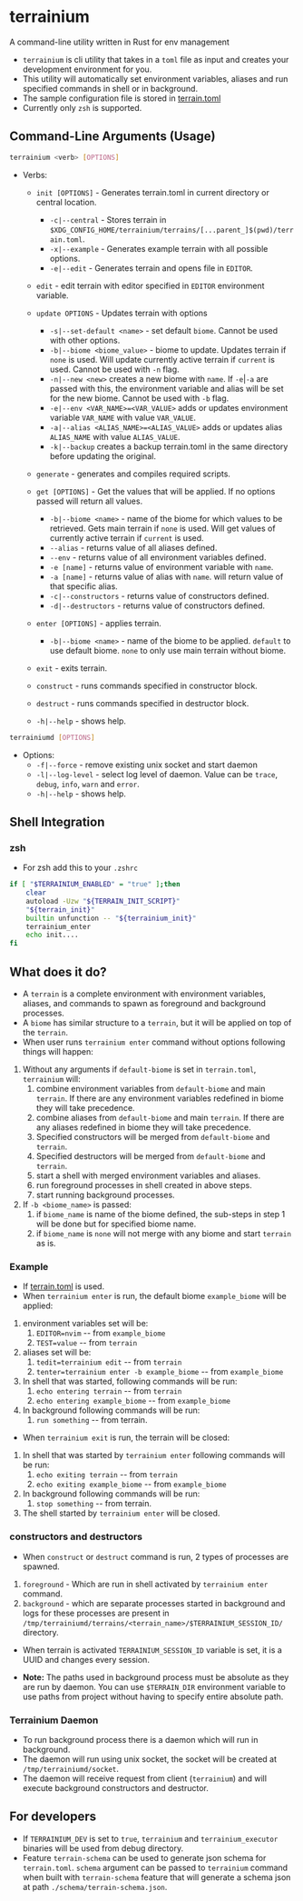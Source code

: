 # terrainium

A command-line utility written in Rust for env management

- `terrainium` is cli utility that takes in a `toml` file as input and creates your
  development environment for you.
- This utility will automatically set environment variables, aliases and run specified
  commands in shell or in background.
- The sample configuration file is stored in [terrain.toml](./tests/data/terrain.example.toml)
- Currently only `zsh` is supported.

## Command-Line Arguments (Usage)

```sh
terrainium <verb> [OPTIONS]
```

- Verbs:

    - `init [OPTIONS]` - Generates terrain.toml in current directory or
      central location.

        - `-c|--central` - Stores terrain in `$XDG_CONFIG_HOME/terrainium/terrains/[...parent_]$(pwd)/terrain.toml`.
        - `-x|--example` - Generates example terrain with all possible options.
        - `-e|--edit` - Generates terrain and opens file in `EDITOR`.

    - `edit` - edit terrain with editor specified in `EDITOR` environment variable.

    - `update OPTIONS` - Updates terrain with options

        - `-s|--set-default <name>` - set default `biome`.
          Cannot be used with other options.
        - `-b|--biome <biome_value>` - biome to update.
          Updates terrain if `none` is used. Will update currently active terrain
          if `current` is used. Cannot be used with `-n` flag.
        - `-n|--new <new>` creates a new biome with `name`. If `-e`|`-a` are passed with
          this, the environment variable and alias will be set for the new biome.
          Cannot be used with `-b` flag.
        - `-e|--env <VAR_NAME>=<VAR_VALUE>` adds or updates environment variable `VAR_NAME`
          with value `VAR_VALUE`.
        - `-a|--alias <ALIAS_NAME>=<ALIAS_VALUE>` adds or updates alias `ALIAS_NAME`
          with value `ALIAS_VALUE`.
        - `-k|--backup` creates a backup terrain.toml in the same directory before
          updating the original.

    - `generate` - generates and compiles required scripts.

    - `get [OPTIONS]` - Get the values that will be applied. If no options passed
      will return all values.

        - `-b|--biome <name>` - name of the biome for which values to be retrieved.
          Gets main terrain if `none` is used. Will get values of currently active
          terrain if `current` is used.
        - `--alias` - returns value of all aliases defined.
        - `--env` - returns value of all environment variables defined.
        - `-e [name]` - returns value of environment variable with `name`.
        - `-a [name]` - returns value of alias with `name`.
          will return value of that specific alias.
        - `-c|--constructors` - returns value of constructors defined.
        - `-d|--destructors` - returns value of constructors defined.

    - `enter [OPTIONS]` - applies terrain.

        - `-b|--biome <name>` - name of the biome to be applied. `default` to use
          default biome. `none` to only use main terrain without biome.

    - `exit` - exits terrain.

    - `construct` - runs commands specified in constructor block.

    - `destruct` - runs commands specified in destructor block.

    - `-h|--help` - shows help.

```sh
terrainiumd [OPTIONS]
```

- Options:
    - `-f|--force` - remove existing unix socket and start daemon
    - `-l|--log-level` - select log level of daemon. Value can be `trace`,
      `debug`, `info`, `warn` and `error`.
    - `-h|--help` - shows help.

## Shell Integration

### zsh

- For zsh add this to your `.zshrc`

```sh
if [ "$TERRAINIUM_ENABLED" = "true" ];then
    clear
    autoload -Uzw "${TERRAIN_INIT_SCRIPT}"
    "${terrain_init}"
    builtin unfunction -- "${terrainium_init}"
    terrainium_enter
    echo init....
fi
```

## What does it do?

- A `terrain` is a complete environment with environment variables, aliases, and
  commands to spawn as foreground and background processes.
- A `biome` has similar structure to a `terrain`, but it will be applied on top
  of the `terrain`.
- When user runs `terrainium enter` command without options following things will
  happen:

1. Without any arguments if `default-biome` is set in `terrain.toml`,
   `terrainium` will:
    1. combine environment variables from `default-biome` and main `terrain`.
       If there are any environment variables redefined in biome they will take
       precedence.
    2. combine aliases from `default-biome` and main `terrain`.
       If there are any aliases redefined in biome they will take precedence.
    3. Specified constructors will be merged from `default-biome` and `terrain`.
    4. Specified destructors will be merged from `default-biome` and `terrain`.
    5. start a shell with merged environment variables and aliases.
    6. run foreground processes in shell created in above steps.
    7. start running background processes.
2. If `-b <biome_name>` is passed:
    1. if `biome_name` is name of the biome defined, the sub-steps in step 1 will
       be done but for specified biome name.
    2. if `biome_name` is `none` will not merge with any biome and start `terrain`
       as is.

### Example

- If [terrain.toml](./tests/data/terrain.example.toml) is used.
- When `terrainium enter` is run, the default biome `example_biome` will be applied:

1. environment variables set will be:
    1. `EDITOR=nvim` -- from `example_biome`
    2. `TEST=value` -- from `terrain`
2. aliases set will be:
    1. `tedit=terrainium edit` -- from `terrain`
    2. `tenter=terrainium enter -b example_biome` -- from `example_biome`
3. In shell that was started, following commands will be run:
    1. `echo entering terrain` -- from `terrain`
    2. `echo entering example_biome` -- from `example_biome`
4. In background following commands will be run:
    1. `run something` -- from terrain.

- When `terrainium exit` is run, the terrain will be closed:

1. In shell that was started by `terrainium enter` following commands will be run:
    1. `echo exiting terrain` -- from `terrain`
    2. `echo exiting example_biome` -- from `example_biome`
2. In background following commands will be run:
    1. `stop something` -- from terrain.
3. The shell started by `terrainium enter` will be closed.

### constructors and destructors

- When `construct` or `destruct` command is run, 2 types of processes are spawned.

1. `foreground` - Which are run in shell activated by `terrainium enter` command.
2. `background` - which are separate processes started in background and logs for
   these processes are present in `/tmp/terrainiumd/terrains/<terrain_name>/$TERRAINIUM_SESSION_ID/` directory.

- When terrain is activated `TERRAINIUM_SESSION_ID` variable is set, it is a UUID
  and changes every session.

- **Note:** The paths used in background process must be absolute as they are run
  by daemon. You can use `$TERRAIN_DIR` environment variable to use paths from project
  without having to specify entire absolute path.

### Terrainium Daemon

- To run background process there is a daemon which will run in background.
- The daemon will run using unix socket, the socket will be created at `/tmp/terrainiumd/socket`.
- The daemon will receive request from client (`terrainium`) and will execute background
  constructors and destructor.

## For developers

- If `TERRAINIUM_DEV` is set to `true`, `terrainium` and `terrainium_executor`
  binaries will be used from debug directory.
- Feature `terrain-schema` can be used to generate json schema for `terrain.toml`.
  `schema` argument can be passed to `terrainium` command when built with
  `terrain-schema` feature that will generate a schema json at path `./schema/terrain-schema.json`.
